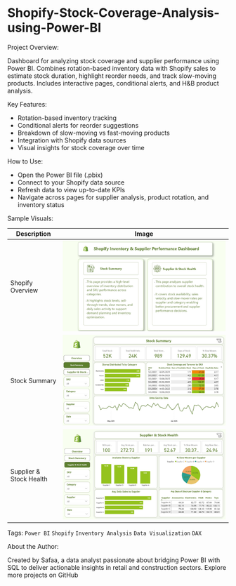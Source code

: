# Shopify-Stock-Coverage-Analysis-using-Power-BI

Project Overview:

Dashboard for analyzing stock coverage and supplier performance using Power BI.
Combines rotation-based inventory data with Shopify sales to estimate stock duration, highlight reorder needs, and track slow-moving products.
Includes interactive pages, conditional alerts, and H&B product analysis.

Key Features:
- Rotation-based inventory tracking
- Conditional alerts for reorder suggestions
- Breakdown of slow-moving vs fast-moving products
- Integration with Shopify data sources
- Visual insights for stock coverage over time

How to Use:
- Open the Power BI file (.pbix)
- Connect to your Shopify data source
- Refresh data to view up-to-date KPIs
- Navigate across pages for supplier analysis, product rotation, and inventory status

Sample Visuals:

|  Description | Image |
|---------------|----------|
| Shopify Overview | ![Shopify Overview](Shopify%20Overview.jpeg) |
| Stock Summary | ![Stock Summary](Shopify%20Stock%20Summary.jpeg) |
| Supplier & Stock Health | ![Supplier & Stock Health](Shopify%20Supplier%26%20Stock%20health.jpeg) |

Tags: 
`Power BI` `Shopify` `Inventory Analysis` `Data Visualization` `DAX`

About the Author:

Created by Safaa, a data analyst passionate about bridging Power BI with SQL to deliver actionable insights in retail and construction sectors.
Explore more projects on GitHub 
